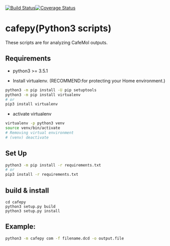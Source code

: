 [![Build Status](https://travis-ci.org/Moguf/cafepy.svg?branch=master)](https://travis-ci.org/Moguf/cafepy)[![Coverage Status](https://coveralls.io/repos/github/Moguf/cafepy/badge.svg?branch=master)](https://coveralls.io/github/Moguf/cafepy?branch=master)
# cafepy(Python3 scripts)
These scripts are for analyzing CafeMol outputs.

## Requirements
- python3 >= 3.5.1

* Install virtualenv. (RECOMMEND:for protecting your Home environment.)
```bash
python3 -m pip install -U pip setuptools
python3 -m pip install virtualenv
# or
pip3 install virtualenv
```
* activate virtualenv
```bash
virtualenv -p python3 venv
source venv/bin/activate
# Removing virtual environment
# (venv) deactivate 
```

## Set Up
```bash
python3 -m pip install -r requirements.txt
# or
pip3 install -r requirements.txt
```
## build & install
```
cd cafepy
python3 setup.py build
python3 setup.py install
```

## Example:
```bash
python3 -m cafepy com -f filename.dcd -o output.file

```